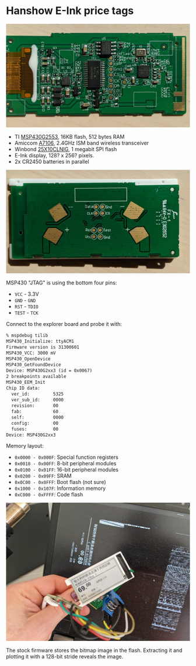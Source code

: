 # Hanshow E-Ink price tags
![Front of the PCB](images/pcb-front.jpg)

* TI [MSP430G2553](https://www.ti.com/product/MSP430G2553), 16KB flash, 512 bytes RAM
* Amiccom [A7106](http://www.amiccom.com.tw/asp/product_detail.asp?CATG_ID=2&PRODUCT_ID=109), 2.4GHz ISM band wireless transceiver
* Winbond [25X10CLNIG](https://www.winbond.com/resource-files/w25x10cl_revg%20021714.pdf), 1 megabit SPI flash
* E-Ink display, 128? x 256? pixels.
* 2x CR2450 batteries in parallel

![Back of the PCB](images/pcb-rear.jpg)

MSP430 "JTAG" is using the bottom four pins:

* `VCC` - 3.3V
* `GND` - `GND`
* `RST` - `TDIO`
* `TEST` - `TCK`

Connect to the explorer board and probe it with:

```
% mspdebug tilib
MSP430_Initialize: ttyACM1
Firmware version is 31300601
MSP430_VCC: 3000 mV
MSP430_OpenDevice
MSP430_GetFoundDevice
Device: MSP430G2xx3 (id = 0x0067)
2 breakpoints available
MSP430_EEM_Init
Chip ID data:
  ver_id:         5325
  ver_sub_id:     0000
  revision:       00
  fab:            60
  self:           0000
  config:         00
  fuses:          00
Device: MSP430G2xx3
```

Memory layout:

* `0x0000 - 0x000F`: Special function registers
* `0x0010 - 0x00FF`: 8-bit peripheral modules
* `0x0100 - 0x01FF`: 16-bit peripheral modules
* `0x0200 - 0x09FF`: SRAM
* `0x0C00 - 0x0FFF`: Boot flash (not sure)
* `0x1000 - 0x107F`: Information memory
* `0xC000 - 0xFFFF`: Code flash

![SPI flash image](images/spi-bitmap.jpg)

The stock firmware stores the bitmap image in the flash. Extracting it and
plotting it with a 128-bit stride reveals the image.


